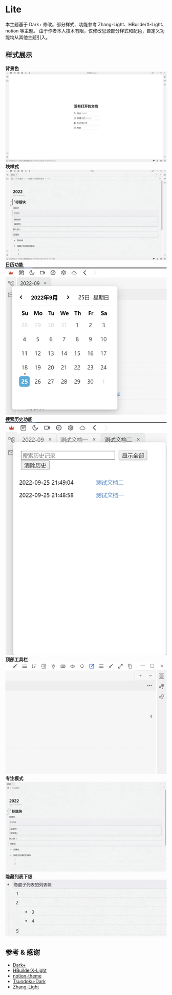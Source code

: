 # Lite
本主题基于 Dark+ 修改。部分样式、功能参考 Zhang-Light、HBuilderX-Light、notion 等主题。
由于作者本人技术有限，仅修改思源部分样式和配色，自定义功能均从其他主题引入。

## 样式展示
**背景色**
![](/image/README/%E8%83%8C%E6%99%AF%E8%89%B2.png)
**块样式**
![](/image/README/%E5%9D%97%E5%B1%95%E7%A4%BA.png)
**日历功能**
![](/image/README/%E6%97%A5%E5%8E%86%E5%8A%9F%E8%83%BD.png)
**搜索历史功能**
![](/image/README/%E6%90%9C%E7%B4%A2%E5%8E%86%E5%8F%B2%E5%8A%9F%E8%83%BD.png)
**顶部工具栏**
![](/image/README/%E9%A1%B6%E9%83%A8%E5%B7%A5%E5%85%B7%E6%A0%8F.png)
**专注模式**
![](/image/README/%E4%B8%93%E6%B3%A8%E6%A8%A1%E5%BC%8F.png)
**隐藏列表下级**
![](/image/README/%E9%9A%90%E8%97%8F%E5%88%97%E8%A1%A8.png)

## 参考 & 感谢
- [Dark+](https://github.com/Zuoqiu-Yingyi/siyuan-theme-dark-plus)
- [HBuilderX-Light](https://github.com/UFDXD/HBuilderX-Light)
- [notion-theme](https://github.com/royc01/notion-theme)
- [Tsundoku-Dark](https://github.com/Achuan-2/siyuan-themes-tsundoku-dark)
- [Zhang-Light](https://github.com/UserZYF/zhang-light)